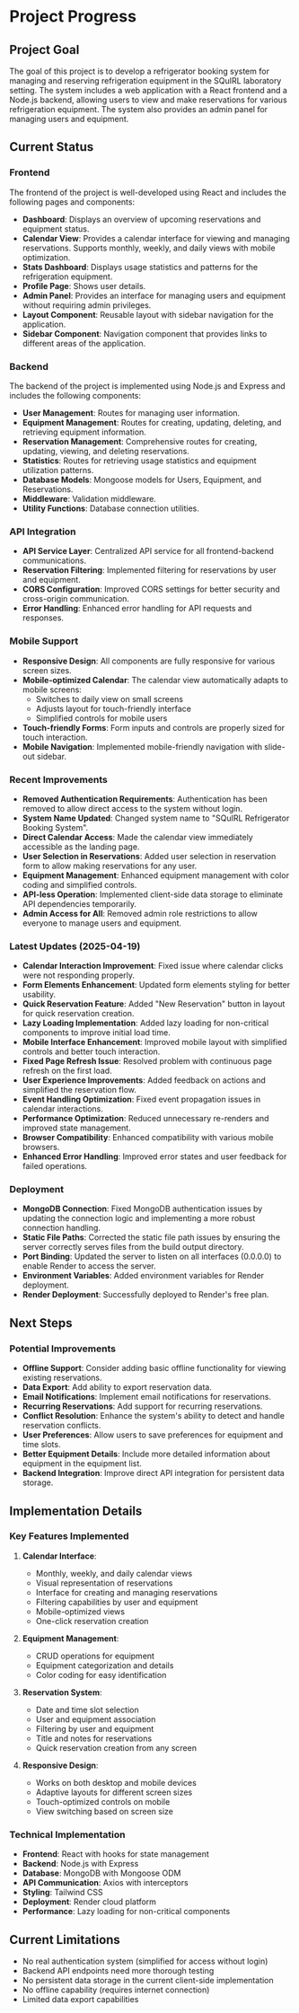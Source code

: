 # Project Progress

## Project Goal

The goal of this project is to develop a refrigerator booking system for managing and reserving refrigeration equipment in the SQuIRL laboratory setting. The system includes a web application with a React frontend and a Node.js backend, allowing users to view and make reservations for various refrigeration equipment. The system also provides an admin panel for managing users and equipment.

## Current Status

### Frontend

The frontend of the project is well-developed using React and includes the following pages and components:

- **Dashboard**: Displays an overview of upcoming reservations and equipment status.
- **Calendar View**: Provides a calendar interface for viewing and managing reservations. Supports monthly, weekly, and daily views with mobile optimization.
- **Stats Dashboard**: Displays usage statistics and patterns for the refrigeration equipment.
- **Profile Page**: Shows user details.
- **Admin Panel**: Provides an interface for managing users and equipment without requiring admin privileges.
- **Layout Component**: Reusable layout with sidebar navigation for the application.
- **Sidebar Component**: Navigation component that provides links to different areas of the application.

### Backend

The backend of the project is implemented using Node.js and Express and includes the following components:

- **User Management**: Routes for managing user information.
- **Equipment Management**: Routes for creating, updating, deleting, and retrieving equipment information.
- **Reservation Management**: Comprehensive routes for creating, updating, viewing, and deleting reservations.
- **Statistics**: Routes for retrieving usage statistics and equipment utilization patterns.
- **Database Models**: Mongoose models for Users, Equipment, and Reservations.
- **Middleware**: Validation middleware.
- **Utility Functions**: Database connection utilities.

### API Integration

- **API Service Layer**: Centralized API service for all frontend-backend communications.
- **Reservation Filtering**: Implemented filtering for reservations by user and equipment.
- **CORS Configuration**: Improved CORS settings for better security and cross-origin communication.
- **Error Handling**: Enhanced error handling for API requests and responses.

### Mobile Support

- **Responsive Design**: All components are fully responsive for various screen sizes.
- **Mobile-optimized Calendar**: The calendar view automatically adapts to mobile screens:
  - Switches to daily view on small screens
  - Adjusts layout for touch-friendly interface
  - Simplified controls for mobile users
- **Touch-friendly Forms**: Form inputs and controls are properly sized for touch interaction.
- **Mobile Navigation**: Implemented mobile-friendly navigation with slide-out sidebar.

### Recent Improvements

- **Removed Authentication Requirements**: Authentication has been removed to allow direct access to the system without login.
- **System Name Updated**: Changed system name to "SQuIRL Refrigerator Booking System".
- **Direct Calendar Access**: Made the calendar view immediately accessible as the landing page.
- **User Selection in Reservations**: Added user selection in reservation form to allow making reservations for any user.
- **Equipment Management**: Enhanced equipment management with color coding and simplified controls.
- **API-less Operation**: Implemented client-side data storage to eliminate API dependencies temporarily.
- **Admin Access for All**: Removed admin role restrictions to allow everyone to manage users and equipment.

### Latest Updates (2025-04-19)

- **Calendar Interaction Improvement**: Fixed issue where calendar clicks were not responding properly.
- **Form Elements Enhancement**: Updated form elements styling for better usability.
- **Quick Reservation Feature**: Added "New Reservation" button in layout for quick reservation creation.
- **Lazy Loading Implementation**: Added lazy loading for non-critical components to improve initial load time.
- **Mobile Interface Enhancement**: Improved mobile layout with simplified controls and better touch interaction.
- **Fixed Page Refresh Issue**: Resolved problem with continuous page refresh on the first load.
- **User Experience Improvements**: Added feedback on actions and simplified the reservation flow.
- **Event Handling Optimization**: Fixed event propagation issues in calendar interactions.
- **Performance Optimization**: Reduced unnecessary re-renders and improved state management.
- **Browser Compatibility**: Enhanced compatibility with various mobile browsers.
- **Enhanced Error Handling**: Improved error states and user feedback for failed operations.

### Deployment

- **MongoDB Connection**: Fixed MongoDB authentication issues by updating the connection logic and implementing a more robust connection handling.
- **Static File Paths**: Corrected the static file path issues by ensuring the server correctly serves files from the build output directory.
- **Port Binding**: Updated the server to listen on all interfaces (0.0.0.0) to enable Render to access the server.
- **Environment Variables**: Added environment variables for Render deployment.
- **Render Deployment**: Successfully deployed to Render's free plan.

## Next Steps

### Potential Improvements

- **Offline Support**: Consider adding basic offline functionality for viewing existing reservations.
- **Data Export**: Add ability to export reservation data.
- **Email Notifications**: Implement email notifications for reservations.
- **Recurring Reservations**: Add support for recurring reservations.
- **Conflict Resolution**: Enhance the system's ability to detect and handle reservation conflicts.
- **User Preferences**: Allow users to save preferences for equipment and time slots.
- **Better Equipment Details**: Include more detailed information about equipment in the equipment list.
- **Backend Integration**: Improve direct API integration for persistent data storage.

## Implementation Details

### Key Features Implemented

1. **Calendar Interface**: 
   - Monthly, weekly, and daily calendar views
   - Visual representation of reservations
   - Interface for creating and managing reservations
   - Filtering capabilities by user and equipment
   - Mobile-optimized views
   - One-click reservation creation

2. **Equipment Management**:
   - CRUD operations for equipment
   - Equipment categorization and details
   - Color coding for easy identification

3. **Reservation System**:
   - Date and time slot selection
   - User and equipment association
   - Filtering by user and equipment
   - Title and notes for reservations
   - Quick reservation creation from any screen

4. **Responsive Design**:
   - Works on both desktop and mobile devices
   - Adaptive layouts for different screen sizes
   - Touch-optimized controls on mobile
   - View switching based on screen size

### Technical Implementation

- **Frontend**: React with hooks for state management
- **Backend**: Node.js with Express
- **Database**: MongoDB with Mongoose ODM
- **API Communication**: Axios with interceptors
- **Styling**: Tailwind CSS
- **Deployment**: Render cloud platform
- **Performance**: Lazy loading for non-critical components

## Current Limitations

- No real authentication system (simplified for access without login)
- Backend API endpoints need more thorough testing
- No persistent data storage in the current client-side implementation
- No offline capability (requires internet connection)
- Limited data export capabilities

